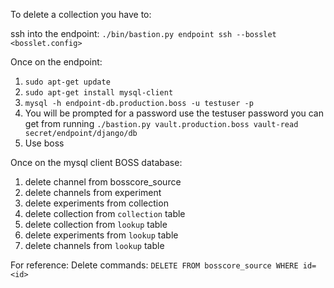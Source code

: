To delete a collection you have to:

ssh into the endpoint:
`./bin/bastion.py endpoint ssh --bosslet <bosslet.config>`

Once on the endpoint:
1. `sudo apt-get update`
2. `sudo apt-get install mysql-client`
3. `mysql -h endpoint-db.production.boss -u testuser -p`
4. You will be prompted for a password use the testuser password you can get from running `./bastion.py vault.production.boss vault-read secret/endpoint/django/db`
5. Use boss

Once on the mysql client BOSS database:
1. delete channel from bosscore_source
2. delete channels from experiment
3. delete experiments from collection
4. delete collection from `collection` table
5. delete collection from `lookup` table
6. delete experiments from `lookup` table
7. delete channels from `lookup` table

For reference:
Delete commands: `DELETE FROM bosscore_source WHERE id=<id>`

